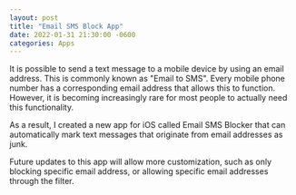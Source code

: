 ```yaml
---
layout: post
title: "Email SMS Block App"
date: 2022-01-31 21:30:00 -0600
categories: Apps
---
```


It is possible to send a text message to a mobile device by using an email address. This
is commonly known as "Email to SMS". Every mobile phone number has a corresponding email
address that allows this to function. However, it is becoming increasingly rare for most
people to actually need this functionality.

As a result, I created a new app for iOS called Email SMS Blocker that can automatically
mark text messages that originate from email addresses as junk.

Future updates to this app will allow more customization, such as only blocking specific
email address, or allowing specific email addresses through the filter.
